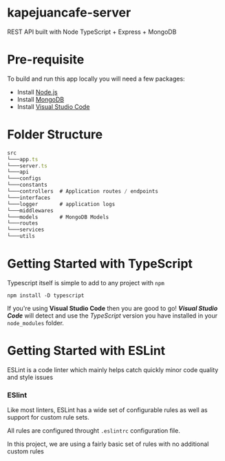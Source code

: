 # kapejuancafe-server

REST API built with Node TypeScript + Express + MongoDB

# Pre-requisite

To build and run this app locally you will need a few packages:

- Install [Node.js](https://nodejs.org/en)
- Install [MongoDB](https://docs.mongodb.com/manual/installation/)
- Install [Visual Studio Code](https://code.visualstudio.com)

# Folder Structure

```typescript
src
└───app.ts
└───server.ts
└───api
└───configs
└───constants
└───controllers  # Application routes / endpoints
└───interfaces
└───logger       # application logs
└───middlewares
└───models       # MongoDB Models
└───routes
└───services
└───utils
```

# Getting Started with TypeScript

Typescript itself is simple to add to any project with `npm`

```
npm install -D typescript
```

If you're using **Visual Studio Code** then you are good to go! **_Visual Studio Code_** will detect and use the _TypeScript_ version you have installed in your `node_modules` folder.

# Getting Started with ESLint

ESLint is a code linter which mainly helps catch quickly minor code quality and style issues

### ESlint

Like most linters, ESLint has a wide set of configurable rules as well as support for custom rule sets.

All rules are configured throught `.eslintrc` configuration file.

In this project, we are using a fairly basic set of rules with no additional custom rules
